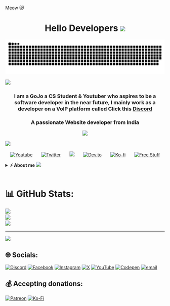Meow 😻
<h1 align="center">Hello Developers <img src="https://media.discordapp.net/attachments/1269191042775908473/1289798185660846211/nyanners-vtuber.gif?ex=66fa21aa&is=66f8d02a&hm=d11b0a7be12f4635ce47fac3a2236d1a52d8d0ed78e188e281078237a1468a71&" width="25"/></h1>

<picture>
  <source media="(prefers-color-scheme: dark)" srcset="https://raw.githubusercontent.com/platane/platane/output/github-contribution-grid-snake-dark.svg">
  <source media="(prefers-color-scheme: light)" srcset="https://raw.githubusercontent.com/platane/platane/output/github-contribution-grid-snake.svg">
  <img alt="github contribution grid snake animation" src="https://raw.githubusercontent.com/platane/platane/output/github-contribution-grid-snake.svg">
</picture>

<p align="center">

  <a href="https://github.com/1dotYT"><img src="https://readme-typing-svg.herokuapp.com?font=Time+New+Roman&color=red&size=25&center=true&vCenter=true&width=600&height=100&lines=Hello+Developers;It+me+GoJo;++;FullStack+Developer,;HTML,+CSS,+PHP,+JAVA,+PYTHON;Made+with+love..<3;"></a> 

 </p> 
<h3 align="center">I am a GoJo a CS Student & Youtuber who aspires to be a software developer in the near future, I mainly work as a developer on a VoIP platform called Click this                                           <a href="https://discordapp.com/users/809361585759846400">Discord</a></strong> </h3>

<h3 align="center">A passionate Website developer from India</h3>

<p align="center">
<a href="https://github.com/1dotYT/">
        <img src="https://komarev.com/ghpvc/?username=1dotYT&color=red" />
  </a> 


<p align="left"></a><a href="https://discord.com/users/809361585759846400"><img src="https://lanyard-profile-readme.vercel.app/api/809361585759846400?idleMessage=%22May%20The%20Code%20Be%20With%20you%22&borderRadius=25px" /></a> 
</p>   
<p align="center">
  <a href="https://youtube.com/@impsycho37"><img width="32px" alt="Youtube" title="Youtube" src="https://i.imgur.com/qiXu7b2.png"/></a>
  &#8287;&#8287;&#8287;&#8287;&#8287;
  <a href="https://twitter.com/ItcheeseYT"><img width="32px" alt="Twitter" title="Twitter" src="https://i.imgur.com/OXZM1L6.png"/></a>
  &#8287;&#8287;&#8287;&#8287;&#8287;
  <a href="https://discord.gg/8dF4kudsWx" alt="Discord" title="Dev Pro Tips Discord Server"><img width="32px" src="https://i.imgur.com/OViZO8J.png"/></a>
  &#8287;&#8287;&#8287;&#8287;&#8287;
  <a href="https://dev.to/impsycho"><img width="32px" alt="Dev.to" title="impsycho Dev.to" src="https://i.imgur.com/mVm29vK.png"></a>
  &#8287;&#8287;&#8287;&#8287;&#8287;
  <a href="https://ko-fi.com/impsycho"><img width="32px" alt="Ko-fi" title="Buy me a coffee" src="https://i.imgur.com/PpLeD3K.png"/></a>
  &#8287;&#8287;&#8287;&#8287;&#8287;
  <a href="http://discord.gg/8dF4kudsWx"><img width="32px" alt="Free Stuff" title="Free gifts for you" src="https://i.imgur.com/0uVwkoZ.png"/></a>
</p>
<p align="center">
  

<details> 
   <summary><b>⚡ About me <img src = "https://cdn.discordapp.com/emojis/1057946941150986260.gif" width=20px></b></summary> 
   <br/>
  # 💫 About Me:
Developer Website And Games💤<br> <br>  •  I'm GoJo Aka Dot 🥀<br>  •  I Am Good At Html , css , python , js , etc .<br>  •  Good At Making animation also in blender.<br>  •  Awards  laziest Person.<br>  •  Content Creator / Blender User.<br>  •  Got A life Partner ahh~ 💍<br><br>BFF <3<br>      •  There is no name That mean it 🪞<br><br>Here u read that much cookie for u 🍪

# 💻 Tech Stack:
![JavaScript](https://img.shields.io/badge/javascript-%23323330.svg?style=flat&logo=javascript&logoColor=%23F7DF1E) ![C++](https://img.shields.io/badge/c++-%2300599C.svg?style=flat&logo=c%2B%2B&logoColor=white) ![C](https://img.shields.io/badge/c-%2300599C.svg?style=flat&logo=c&logoColor=white) ![Python](https://img.shields.io/badge/python-3670A0?style=flat&logo=python&logoColor=ffdd54) ![TypeScript](https://img.shields.io/badge/typescript-%23007ACC.svg?style=flat&logo=typescript&logoColor=white) ![HTML5](https://img.shields.io/badge/html5-%23E34F26.svg?style=flat&logo=html5&logoColor=white) ![PHP](https://img.shields.io/badge/php-%23777BB4.svg?style=flat&logo=php&logoColor=white) ![PowerShell](https://img.shields.io/badge/PowerShell-%235391FE.svg?style=flat&logo=powershell&logoColor=white) ![Windows Terminal](https://img.shields.io/badge/Windows%20Terminal-%234D4D4D.svg?style=flat&logo=windows-terminal&logoColor=white) ![Cloudflare](https://img.shields.io/badge/Cloudflare-F38020?style=flat&logo=Cloudflare&logoColor=white) ![Google Cloud](https://img.shields.io/badge/GoogleCloud-%234285F4.svg?style=flat&logo=google-cloud&logoColor=white) ![Glitch](https://img.shields.io/badge/glitch-%233333FF.svg?style=flat&logo=glitch&logoColor=white) ![Heroku](https://img.shields.io/badge/heroku-%23430098.svg?style=flat&logo=heroku&logoColor=white) ![Netlify](https://img.shields.io/badge/netlify-%23000000.svg?style=flat&logo=netlify&logoColor=#00C7B7) ![Firebase](https://img.shields.io/badge/firebase-%23039BE5.svg?style=flat&logo=firebase) ![Codeberg](https://img.shields.io/badge/Codeberg-2185D0?style=flat&logo=Codeberg&logoColor=white) ![.Net](https://img.shields.io/badge/.NET-5C2D91?style=flat&logo=.net&logoColor=white) ![MongoDB](https://img.shields.io/badge/MongoDB-%234ea94b.svg?style=flat&logo=mongodb&logoColor=white) ![PocketBase](https://img.shields.io/badge/pocketbase-%23b8dbe4.svg?style=flat&logo=Pocketbase&logoColor=black) ![MicrosoftSQLServer](https://img.shields.io/badge/Microsoft%20SQL%20Server-CC2927?style=flat&logo=microsoft%20sql%20server&logoColor=white) ![Firebase](https://img.shields.io/badge/firebase-a08021?style=flat&logo=firebase&logoColor=ffcd34) ![Teradata](https://img.shields.io/badge/Teradata-F37440?style=flat&logo=teradata&logoColor=white) ![Adobe](https://img.shields.io/badge/adobe-%23FF0000.svg?style=flat&logo=adobe&logoColor=white) ![Adobe Premiere Pro](https://img.shields.io/badge/Adobe%20Premiere%20Pro-9999FF.svg?style=flat&logo=Adobe%20Premiere%20Pro&logoColor=white) ![Adobe Photoshop](https://img.shields.io/badge/adobe%20photoshop-%2331A8FF.svg?style=flat&logo=adobe%20photoshop&logoColor=white) ![Canva](https://img.shields.io/badge/Canva-%2300C4CC.svg?style=flat&logo=Canva&logoColor=white) ![Sketch Up](https://img.shields.io/badge/SketchUp-005F9E?style=flat&logo=sketchup&logoColor=white) ![Adobe Lightroom Classic](https://img.shields.io/badge/Adobe%20Lightroom%20Classic-31A8FF.svg?style=flat&logo=Adobe%20Lightroom%20Classic&logoColor=white) ![Adobe Lightroom](https://img.shields.io/badge/Adobe%20Lightroom-31A8FF.svg?style=flat&logo=Adobe%20Lightroom&logoColor=white) ![Adobe Illustrator](https://img.shields.io/badge/adobe%20illustrator-%23FF9A00.svg?style=flat&logo=adobe%20illustrator&logoColor=white) ![Adobe InDesign](https://img.shields.io/badge/Adobe%20InDesign-49021F?style=flat&logo=adobeindesign&logoColor=FF3366) ![Adobe Fonts](https://img.shields.io/badge/Adobe%20Fonts-000B1D.svg?style=flat&logo=Adobe%20Fonts&logoColor=white) ![Adobe Audition](https://img.shields.io/badge/Adobe%20Audition-9999FF.svg?style=flat&logo=Adobe%20Audition&logoColor=white) ![Adobe After Effects](https://img.shields.io/badge/Adobe%20After%20Effects-9999FF.svg?style=flat&logo=Adobe%20After%20Effects&logoColor=white) ![Blender](https://img.shields.io/badge/blender-%23F5792A.svg?style=flat&logo=blender&logoColor=white) ![Figma](https://img.shields.io/badge/figma-%23F24E1E.svg?style=flat&logo=figma&logoColor=white) ![GitHub Actions](https://img.shields.io/badge/github%20actions-%232671E5.svg?style=flat&logo=githubactions&logoColor=white) ![CloudBees](https://img.shields.io/badge/CloudBees-1997B5&?logo=cloudbees&logoColor=white&style=flat) ![Home Assistant](https://img.shields.io/badge/home%20assistant-%2341BDF5.svg?style=flat&logo=home-assistant&logoColor=white) ![Portfolio](https://img.shields.io/badge/Portfolio-%23000000.svg?style=flat&logo=firefox&logoColor=#FF7139) ![Epic Games](https://img.shields.io/badge/epicgames-%23313131.svg?style=flat&logo=epicgames&logoColor=white) ![Battle.net](https://img.shields.io/badge/battle.net-%2300AEFF.svg?style=flat&logo=battle.net&logoColor=white) ![Xbox](https://img.shields.io/badge/xbox-%23107C10.svg?style=flat&logo=xbox&logoColor=white) ![Steam](https://img.shields.io/badge/steam-%23000000.svg?style=flat&logo=steam&logoColor=white) ![Riot Games](https://img.shields.io/badge/riotgames-D32936.svg?style=flat&logo=riotgames&logoColor=white) ![PlayStation Network](https://img.shields.io/badge/PSN-%230070D1.svg?style=flat&logo=Playstation&logoColor=white) ![nVIDIA](https://img.shields.io/badge/nVIDIA-%2376B900.svg?style=flat&logo=nVIDIA&logoColor=white) ![Unreal Engine](https://img.shields.io/badge/unrealengine-%23313131.svg?style=flat&logo=unrealengine&logoColor=white) ![Unity](https://img.shields.io/badge/unity-%23000000.svg?style=flat&logo=unity&logoColor=white) ![Ubisoft](https://img.shields.io/badge/Ubisoft-%23F5F5F5.svg?style=flat&logo=Ubisoft&logoColor=black) ![Meta](https://img.shields.io/badge/Meta-%230467DF.svg?style=flat&logo=Meta&logoColor=white) ![CodeCov](https://img.shields.io/badge/codecov-%23ff0077.svg?style=flat&logo=codecov&logoColor=white)

## 🏆 GitHub Trophies
![](https://github-profile-trophy.vercel.app/?username=1dotYt&theme=blue_navy&no-frame=false&no-bg=false&margin-w=4)

### ✍️ Random Dev Quote
![](https://quotes-github-readme.vercel.app/api?type=horizontal&theme=radical)

### 🔝 Top Contributed Repo
![](https://github-contributor-stats.vercel.app/api?username=1dotYt&limit=5&theme=blue_navy&combine_all_yearly_contributions=true)
---
[![](https://visitcount.itsvg.in/api?id=1dotYt&icon=7&color=4)](https://visitcount.itsvg.in)

 <br/>  
 </details>  
 <br/>

# 📊 GitHub Stats:
![](https://github-readme-stats.vercel.app/api?username=1dotYT&theme=blue_navy&hide_border=false&include_all_commits=false&count_private=true)<br/>
![](https://github-readme-streak-stats.herokuapp.com/?user=1dotYT&theme=blue_navy&hide_border=false)<br/>
![](https://github-readme-stats.vercel.app/api/top-langs/?username=1dotYT&theme=blue_navy&hide_border=false&include_all_commits=false&count_private=true&layout=compact)

---
[![](https://visitcount.itsvg.in/api?id=1dotYT&icon=0&color=0)](https://visitcount.itsvg.in)

<!-- Proudly created with GPRM ( https://gprm.itsvg.in ) -->

## 🌐 Socials: 
[![Discord](https://img.shields.io/badge/Discord-%237289DA.svg?logo=discord&logoColor=white)](https://discordapp.com/users/809361585759846400) [![Facebook](https://img.shields.io/badge/Facebook-%231877F2.svg?logo=Facebook&logoColor=white)](https://facebook.com/ImPsycho37) [![Instagram](https://img.shields.io/badge/Instagram-%23E4405F.svg?logo=Instagram&logoColor=white)](https://instagram.com/im_psycho) [![X](https://img.shields.io/badge/X-black.svg?logo=X&logoColor=white)](https://x.com/Itz_meAyuu) [![YouTube](https://img.shields.io/badge/YouTube-%23FF0000.svg?logo=YouTube&logoColor=white)](https://youtube.com/@https://youtube.com/@1_gojoyt) [![Codepen](https://img.shields.io/badge/Codepen-000000?logo=codepen&logoColor=white)](https://codepen.io/Im-Psycho) [![email](https://img.shields.io/badge/Email-D14836?logo=gmail&logoColor=white)](mailto:impsycho34@gmail.com) 

## 💰 Accepting donations:
  [![Patreon](https://img.shields.io/badge/Patreon-F96854?style=for-the-badge&logo=patreon&logoColor=white)](https://patreon.com/https://www.patreon.com/c/1_GoJo)                        [![Ko-Fi](https://img.shields.io/badge/Ko--fi-F16061?style=for-the-badge&logo=ko-fi&logoColor=white)](https://ko-fi.com/https://ko-fi.com/1_gojo) 

 











